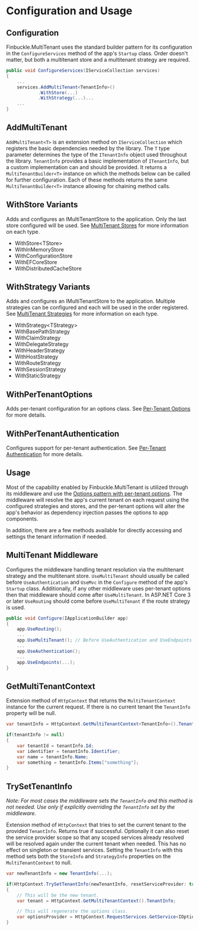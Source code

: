 # Configuration and Usage

## Configuration
Finbuckle.MultiTenant uses the standard builder pattern for its configuration in the `ConfigureServices` method of the app's `Startup` class. Order doesn't matter, but both a multitenant store and a multitenant strategy are required.

```cs
public void ConfigureServices(IServiceCollection services)
{
    ...
    services.AddMultiTenant<TenantInfo>()
            .WithStore(...)
            .WithStrategy(...)...
    ...
}
```

## AddMultiTenant<T>
`AddMultiTenant<T>` is an extension method on `IServiceCollection` which registers the basic dependencies needed by the library.
The `T` type parameter determines the type of the `ITenantInfo` object used throughout the library. `TenantInfo` provides a basic
implementation of `ITenantInfo`, but a custom implementation can and should be provided. It returns a `MultiTenantBuilder<T>` instance on which the methods below can be called for further configuration. Each of these methods returns the same `MultiTenantBuilder<T>` instance allowing for chaining method calls.

## WithStore Variants
Adds and configures an IMultiTenantStore to the application. Only the last store configured will be used. See [MultiTenant Stores](Stores) for more information on each type.

- WithStore&lt;TStore&gt;
- WithInMemoryStore
- WithConfigurationStore
- WithEFCoreStore
- WithDistributedCacheStore

## WithStrategy Variants
Adds and configures an IMultiTenantStore to the application. Multiple strategies can be configured and each will be used in the order registered. See [MultiTenant Strategies](Strategies) for more information on each type.

- WithStrategy&lt;TStrategy&gt;
- WithBasePathStrategy
- WithClaimStrategy
- WithDelegateStrategy
- WithHeaderStrategy
- WithHostStrategy
- WithRouteStrategy
- WithSessionStrategy
- WithStaticStrategy

## WithPerTenantOptions<TOptions>
Adds per-tenant configuration for an options class. See [Per-Tenant Options](Options) for more details.

## WithPerTenantAuthentication
Configures support for per-tenant authentication.
See [Per-Tenant Authentication](Authentication) for more details.

## Usage
Most of the capability enabled by Finbuckle.MultiTenant is utilized through its middleware and use the [Options pattern with per-tenant options](Options). The middleware will resolve the app's current tenant on each request using the configured strategies and stores, and the per-tenant options will alter the app's behavior as dependency injection passes the options to app components.

In addition, there are a few methods available for directly accessing and settings the tenant information if needed.

## MultiTenant Middleware
Configures the middleware handling tenant resolution via the multitenant strategy and the multitenant store. `UseMultiTenant` should usually be called before `UseAuthentication` and `UseMvc` in the `Configure` method of the app's `Startup` class. Additionally, if any other middleware uses per-tenant options then that middleware should come after `UseMultiTenant`. In ASP.NET Core 3 or later `UseRouting` should come before `UseMultiTenant` if the route strategy is used.

```cs
public void Configure(IApplicationBuilder app)
{
    app.UseRouting();
    ...
    app.UseMultiTenant(); // Before UseAuthentication and UseEndpoints
    ...
    app.UseAuthentication();
    ...
    app.UseEndpoints(...);
}
```

## GetMultiTenantContext<T>
Extension method of `HttpContext` that returns the `MultiTenantContext` instance for the current request. If there is no current tenant the `TenantInfo` property will be null.

```cs
var tenantInfo = HttpContext.GetMultiTenantContext<TenantInfo>().TenantInfo;

if(tenantInfo != null)
{
    var tenantId = tenantInfo.Id;
    var identifier = tenantInfo.Identifier;
    var name = tenantInfo.Name;
    var something = tenantInfo.Items["something"];
}
```

## TrySetTenantInfo

*Note: For most cases the middleware sets the `TenantInfo` and this method is not needed. Use only if explicitly overriding the `TenantInfo` set by the middleware.*

Extension method of `HttpContext` that tries to set the current tenant to the provided `TenantInfo`. Returns true if successful. Optionally it can also reset the service provider scope so that any scoped services already resolved will be resolved again under the current tenant when needed. This has no effect on singleton or transient services. Setting the `TenantInfo` with this method sets both the `StoreInfo` and `StrategyInfo` properties on the `MultiTenantContext` to null.

```cs
var newTenantInfo = new TenantInfo(...);

if(HttpContext.TrySetTenantInfo(newTenantInfo, resetServiceProvider: true))
{
    // This will be the new tenant.
    var tenant = HttpContext.GetMultiTenantContext().TenantInfo;

    // This will regenerate the options class.
    var optionsProvider = HttpContext.RequestServices.GetService<IOptions<MyScopedOptions>>();
}
```
